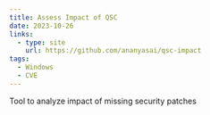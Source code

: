 ```yaml
---
title: Assess Impact of QSC
date: 2023-10-26
links:
  - type: site
    url: https://github.com/ananyasai/qsc-impact
tags:
  - Windows
  - CVE
---
```


Tool to analyze impact of missing security patches


